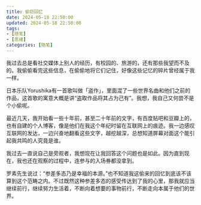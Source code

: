 ```yaml
---
title: 偷窃回忆
date: 2024-05-18 22:50:00
updated: 2024-05-18 22:50:00
tags: 
- [随笔]
- [思绪]
categories: [随笔]
---
```

我过去总是看社交媒体上别人的经历，有校园的、旅游的，还有那些我望而不及的。我偷偷看完这些信息，在偷偷地将它们记住，好像这些记忆的碎片曾经属于我一样。

<!--more-->

日本乐队Yorushika有一首歌叫做「盗作」，里面混了一些世界名曲和他们之前的作品，这首歌的寓意大概是讲“盗取作品将其占为己有”。我想，我自己又何尝不是个小偷呢。

最近几天，我开始看一些十年前，甚至二十年前的文字，有百度贴吧和豆瓣上的，也有自建的个人博客，像是他们在我这个年纪时留在互联网上的痕迹。我一边感叹互联网的发达，一边兴奋地翻看这些文字，越挖越深，总想知道屏幕对面这个能引起我共鸣的人究竟是谁。

我过去一直说自己是旁观者，我想现在让我回答这个问题也是如此。因为直到现在，我也还在观察的过程中，连参与的入场券都没拿到。

罗素先生说过：“参差多态乃是幸福的本源。”也不知道我这偷来的回忆到底该不该算到这个范畴之内。不过既然这种参差多态的感受传达到了我的心里，那我就应当继续前行，继续努力生活着，不断向着想要的事物前行，不断走向本属于他们的世界。